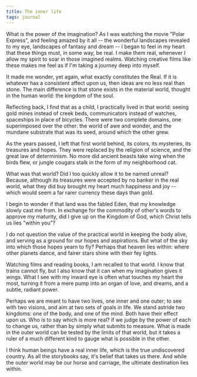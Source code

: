 ```yaml
---
title: The inner life
tags: journal
---
```


What is the power of the imagination?  As I was watching the movie
"Polar Express", and feeling amazed by it all -- the wonderful
landscapes revealed to my eye, landscapes of fantasy and dream -- I
began to feel in my heart that these things must, in some way, be real.
I make them real, whenever I allow my spirit to soar in those imagined
realms.  Watching creative films like these makes me feel as if I'm
taking a journey deep into myself.

It made me wonder, yet again, what exactly constitutes the Real.  If it
is whatever has a consistent affect upon us, then ideas are no less real
than stone.  The main difference is that stone exists in the material
world, thought in the human world: the kingdom of the soul.

Reflecting back, I find that as a child, I practically lived in that
world: seeing gold mines instead of creek beds, communicators instead of
watches, spaceships in place of bicycles.  There were two complete
domains, one superimposed over the other: the world of awe and wonder,
and the mundane substrate that was its seed, around which the other
grew.

As the years passed, I left that first world behind, its colors, its
mysteries, its treasures and hopes.  They were replaced by the religion
of science, and the great law of determinism.  No more did ancient
beasts take wing when the birds flew, or jungle cougars stalk in the
form of my neighborhood cat.

What was that world?  Did I too quickly allow it to be named unreal?
Because, although its treasures were accepted by no banker in the real
world, what they did buy brought my heart much happiness and joy --
which would seem a far rarer currency these days than gold.

I begin to wonder if that land was the fabled Eden, that my knowledge
slowly cast me from.  In exchange for the commodity of other's words to
approve my maturity, did I give up on the Kingdom of God, which Christ
tells us lies "within you"?

I do not question the value of the practical world in keeping the body
alive, and serving as a ground for our hopes and aspirations.  But what
of the sky into which those hopes yearn to fly?  Perhaps that heaven
lies within: where other planets dance, and fairer stars shine with
their fey lights.

Watching films and reading books, I am recalled to that world.  I know
that trains cannot fly, but I also know that it can when my imagination
gives it wings.  What I see with my inward eye is often what touches my
heart the most, turning it from a mere pump into an organ of love, and
dreams, and a subtle, radiant power.

Perhaps we are meant to have two lives, one inner and one outer; to see
with two visions, and aim at two sets of goals in life.  We stand
astride two kingdoms: one of the body, and one of the mind.  Both have
their effect upon us.  Who is to say which is more real? if we judge by
the power of each to change us, rather than by simply what submits to
measure.  What is made in the outer world can be tested by the limits of
that world, but it takes a ruler of a much different kind to gauge what
is possible in the other.

I think human beings have a real inner life, which is the true
undiscovered country.  As all the storybooks say, it's belief that takes
us there.  And while the outer world may be our horse and carriage, the
ultimate destination lies within.


